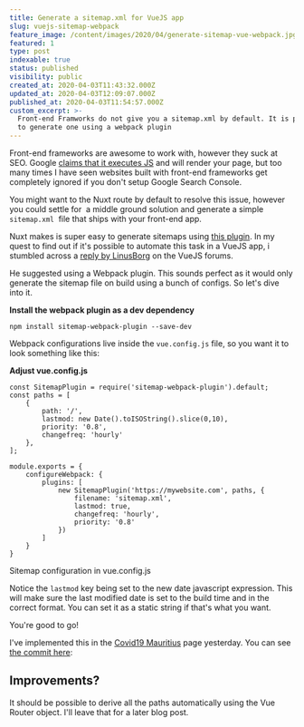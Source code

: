 ```yaml
---
title: Generate a sitemap.xml for VueJS app
slug: vuejs-sitemap-webpack
feature_image: /content/images/2020/04/generate-sitemap-vue-webpack.jpg
featured: 1
type: post
indexable: true
status: published
visibility: public
created_at: 2020-04-03T11:43:32.000Z
updated_at: 2020-04-03T12:09:07.000Z
published_at: 2020-04-03T11:54:57.000Z
custom_excerpt: >-
  Front-end Framworks do not give you a sitemap.xml by default. It is possible
  to generate one using a webpack plugin
---
```


Front-end frameworks are awesome to work with, however they suck at SEO. Google [claims that it executes JS](https://webmasters.googleblog.com/2019/05/the-new-evergreen-googlebot.html) and will render your page, but too many times I have seen websites built with front-end frameworks get completely ignored if you don't setup Google Search Console.

You might want to the Nuxt route by default to resolve this issue, however you could settle for  a middle ground solution and generate a simple `sitemap.xml`  file that ships with your front-end app.

Nuxt makes is super easy to generate sitemaps using [this plugin](https://www.npmjs.com/package/@nuxtjs/sitemap). In my quest to find out if it's possible to automate this task in a VueJS app, i stumbled across a [reply by LinusBorg](https://forum.vuejs.org/t/ssr-generate-sitemap-xml/42401/2) on the VueJS forums.

He suggested using a Webpack plugin. This sounds perfect as it would only generate the sitemap file on build using a bunch of configs. So let's dive into it.

**Install the webpack plugin as a dev dependency**

    npm install sitemap-webpack-plugin --save-dev

Webpack configurations live inside the `vue.config.js` file, so you want it to look something like this:

**Adjust vue.config.js**

    const SitemapPlugin = require('sitemap-webpack-plugin').default;
    const paths = [
        {
            path: '/',
            lastmod: new Date().toISOString().slice(0,10),
            priority: '0.8',
            changefreq: 'hourly'
        },
    ];
    
    module.exports = {
        configureWebpack: {
            plugins: [
                new SitemapPlugin('https://mywebsite.com', paths, {
                    filename: 'sitemap.xml',
                    lastmod: true,
                    changefreq: 'hourly',
                    priority: '0.8'
                })
            ]
        }
    }

Sitemap configuration in vue.config.js

Notice the `lastmod` key being set to the new date javascript expression. This will make sure the last modified date is set to the build time and in the correct format. You can set it as a static string if that's what you want.

You're good to go!

I've implemented this in the [Covid19 Mauritius](https://covid19.ramgolam.com) page yesterday. You can see [the commit here](https://github.com/MrSunshyne/covid19-mauritius/commit/3411a4bf2fd758373ea245d6e334083432c5f70b):

## Improvements?

It should be possible to derive all the paths automatically using the Vue Router object. I'll leave that for a later blog post.